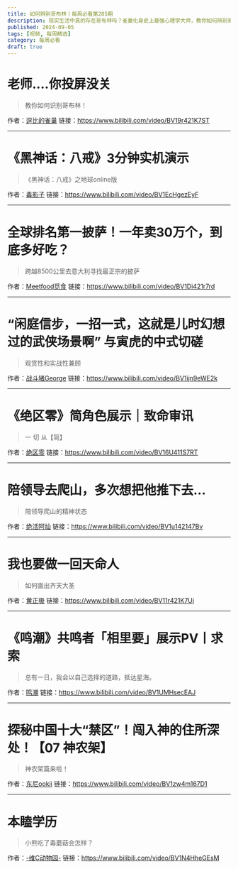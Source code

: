 ```yaml
---
title: 如何辨别哥布林丨每周必看第285期
description: 现实生活中真的存在哥布林吗？雀巢化身史上最强心理学大师，教你如何辨别哥布林>>
published: 2024-09-05
tags: [视频, 每周精选]
category: 每周必看
draft: true
---
```


# 老师....你投屏没关
> 教你如何识别哥布林！

作者：[逗比的雀巢](https://space.bilibili.com/5294454)
链接：https://www.bilibili.com/video/BV19r421K7ST

---

# 《黑神话：八戒》3分钟实机演示
> 《黑神话：八戒》之地球online版

作者：[毒影子](https://space.bilibili.com/15167172)
链接：https://www.bilibili.com/video/BV1EcHgezEyF

---

# 全球排名第一披萨！一年卖30万个，到底多好吃？
> 跨越8500公里去意大利寻找最正宗的披萨

作者：[Meetfood觅食](https://space.bilibili.com/447317111)
链接：https://www.bilibili.com/video/BV1Di421r7rd

---

# “闲庭信步，一招一式，这就是儿时幻想过的武侠场景啊” 与寅虎的中式切磋
> 观赏性和实战性兼顾

作者：[战斗猪George](https://space.bilibili.com/87289525)
链接：https://www.bilibili.com/video/BV1ijn9eWE2k

---

# 《绝区零》简角色展示｜致命审讯
> 一 切 从【简】

作者：[绝区零](https://space.bilibili.com/1636034895)
链接：https://www.bilibili.com/video/BV16U411S7RT

---

# 陪领导去爬山，多次想把他推下去...
> 陪领导爬山的精神状态

作者：[绝活阿灿](https://space.bilibili.com/286973680)
链接：https://www.bilibili.com/video/BV1u142147Bv

---

# 我也要做一回天命人
> 如何画出齐天大圣

作者：[黄正极](https://space.bilibili.com/502673952)
链接：https://www.bilibili.com/video/BV11r421K7Uj

---

# 《鸣潮》共鸣者「相里要」展示PV丨求索
> 总有一日，我会以自己选择的道路，抵达星海。

作者：[鸣潮](https://space.bilibili.com/1955897084)
链接：https://www.bilibili.com/video/BV1UMHsecEAJ

---

# 探秘中国十大“禁区”！闯入神的住所深处！【07 神农架】
> 神农架篇来啦！

作者：[东尼ookii](https://space.bilibili.com/285499073)
链接：https://www.bilibili.com/video/BV1zw4m167D1

---

# 本瞌学历
> 小熊吃了毒蘑菇会怎样？

作者：[-维C动物园-](https://space.bilibili.com/701734634)
链接：https://www.bilibili.com/video/BV1N4HheGEsM

